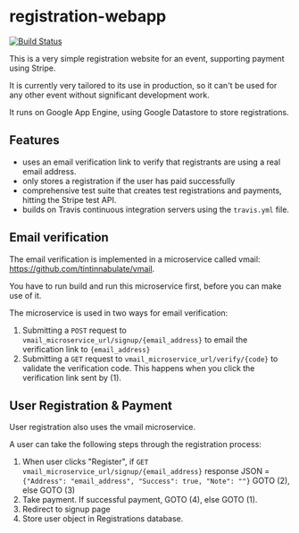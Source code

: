 # registration-webapp

[![Build Status](https://travis-ci.org/tintinnabulate/registration-webapp.svg?branch=master)](https://travis-ci.org/tintinnabulate/registration-webapp)

This is a very simple registration website for an event, supporting payment using Stripe.

It is currently very tailored to its use in production, so it can't be used for any other event without significant development work.

It runs on Google App Engine, using Google Datastore to store registrations.

## Features

* uses an email verification link to verify that registrants are using a real email address.
* only stores a registration if the user has paid successfully
* comprehensive test suite that creates test registrations and payments, hitting the Stripe test API.
* builds on Travis continuous integration servers using the `travis.yml` file.

## Email verification

The email verification is implemented in a microservice called vmail: <https://github.com/tintinnabulate/vmail>.

You have to run build and run this microservice first, before you can make use of it.

The microservice is used in two ways for email verification:

1. Submitting a `POST` request to `vmail_microservice_url/signup/{email_address}` to email the verification link to `{email_address}`
2. Submitting a `GET` request to `vmail_microservice_url/verify/{code}` to validate the verification code. This happens when you click the verification link sent by (1).

## User Registration & Payment

User registration also uses the vmail microservice.

A user can take the following steps through the registration process:

1. When user clicks "Register", if `GET vmail_microservice_url/signup/{email_address}` response JSON = `{"Address": "email_address", "Success": true, "Note": ""}` GOTO (2), else GOTO (3)
2. Take payment. If successful payment, GOTO (4), else GOTO (1).
3. Redirect to signup page
4. Store user object in Registrations database.

